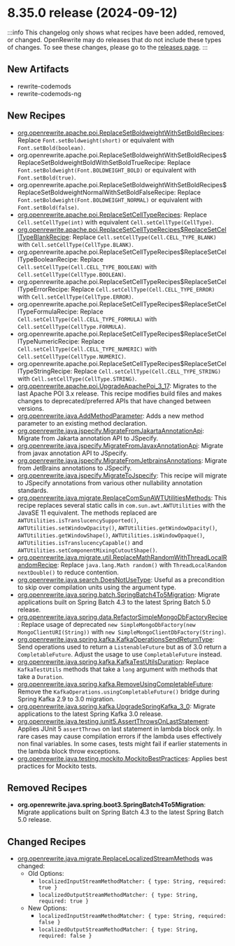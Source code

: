 # 8.35.0 release (2024-09-12)

:::info
This changelog only shows what recipes have been added, removed, or changed. OpenRewrite may do releases that do not include these types of changes. To see these changes, please go to the [releases page](https://github.com/openrewrite/rewrite/releases).
:::

## New Artifacts
* rewrite-codemods
* rewrite-codemods-ng

## New Recipes

* [org.openrewrite.apache.poi.ReplaceSetBoldweightWithSetBoldRecipes](../recipes/apache/poi/replacesetboldweightwithsetboldrecipes): Replace `Font.setBoldweight(short)` or equivalent with `Font.setBold(boolean)`.
* org.openrewrite.apache.poi.ReplaceSetBoldweightWithSetBoldRecipes$ReplaceSetBoldweightBoldWithSetBoldTrueRecipe: Replace `Font.setBoldweight(Font.BOLDWEIGHT_BOLD)` or equivalent with `Font.setBold(true)`.
* org.openrewrite.apache.poi.ReplaceSetBoldweightWithSetBoldRecipes$ReplaceSetBoldweightNormalWithSetBoldFalseRecipe: Replace `Font.setBoldweight(Font.BOLDWEIGHT_NORMAL)` or equivalent with `Font.setBold(false)`.
* [org.openrewrite.apache.poi.ReplaceSetCellTypeRecipes](../recipes/apache/poi/replacesetcelltyperecipes): Replace `Cell.setCellType(int)` with equivalent `Cell.setCellType(CellType)`.
* [org.openrewrite.apache.poi.ReplaceSetCellTypeRecipes$ReplaceSetCellTypeBlankRecipe](../recipes/apache/poi/replacesetcelltyperecipesusdreplacesetcelltypeblankrecipe): Replace `Cell.setCellType(Cell.CELL_TYPE_BLANK)` with `Cell.setCellType(CellType.BLANK)`.
* org.openrewrite.apache.poi.ReplaceSetCellTypeRecipes$ReplaceSetCellTypeBooleanRecipe: Replace `Cell.setCellType(Cell.CELL_TYPE_BOOLEAN)` with `Cell.setCellType(CellType.BOOLEAN)`.
* org.openrewrite.apache.poi.ReplaceSetCellTypeRecipes$ReplaceSetCellTypeErrorRecipe: Replace `Cell.setCellType(Cell.CELL_TYPE_ERROR)` with `Cell.setCellType(CellType.ERROR)`.
* org.openrewrite.apache.poi.ReplaceSetCellTypeRecipes$ReplaceSetCellTypeFormulaRecipe: Replace `Cell.setCellType(Cell.CELL_TYPE_FORMULA)` with `Cell.setCellType(CellType.FORMULA)`.
* org.openrewrite.apache.poi.ReplaceSetCellTypeRecipes$ReplaceSetCellTypeNumericRecipe: Replace `Cell.setCellType(Cell.CELL_TYPE_NUMERIC)` with `Cell.setCellType(CellType.NUMERIC)`.
* org.openrewrite.apache.poi.ReplaceSetCellTypeRecipes$ReplaceSetCellTypeStringRecipe: Replace `Cell.setCellType(Cell.CELL_TYPE_STRING)` with `Cell.setCellType(CellType.STRING)`.
* [org.openrewrite.apache.poi.UpgradeApachePoi_3_17](../recipes/apache/poi/upgradeapachepoi_3_17): Migrates to the last Apache POI 3.x release. This recipe modifies build files and makes changes to deprecated/preferred APIs that have changed between versions.
* [org.openrewrite.java.AddMethodParameter](../recipes/java/addmethodparameter): Adds a new method parameter to an existing method declaration.
* [org.openrewrite.java.jspecify.MigrateFromJakartaAnnotationApi](../recipes/java/jspecify/migratefromjakartaannotationapi): Migrate from Jakarta annotation API to JSpecify.
* [org.openrewrite.java.jspecify.MigrateFromJavaxAnnotationApi](../recipes/java/jspecify/migratefromjavaxannotationapi): Migrate from javax annotation API to JSpecify.
* [org.openrewrite.java.jspecify.MigrateFromJetbrainsAnnotations](../recipes/java/jspecify/migratefromjetbrainsannotations): Migrate from JetBrains annotations to JSpecify.
* [org.openrewrite.java.jspecify.MigrateToJspecify](../recipes/java/jspecify/migratetojspecify): This recipe will migrate to JSpecify annotations from various other nullability annotation standards.
* [org.openrewrite.java.migrate.ReplaceComSunAWTUtilitiesMethods](../recipes/java/migrate/replacecomsunawtutilitiesmethods): This recipe replaces several static calls  in `com.sun.awt.AWTUtilities` with the JavaSE 11 equivalent. The methods replaced are `AWTUtilities.isTranslucencySupported()`, `AWTUtilities.setWindowOpacity()`, `AWTUtilities.getWindowOpacity()`, `AWTUtilities.getWindowShape()`, `AWTUtilities.isWindowOpaque()`, `AWTUtilities.isTranslucencyCapable()` and `AWTUtilities.setComponentMixingCutoutShape()`.
* [org.openrewrite.java.migrate.util.ReplaceMathRandomWithThreadLocalRandomRecipe](../recipes/java/migrate/util/replacemathrandomwiththreadlocalrandomrecipe): Replace `java.lang.Math random()` with `ThreadLocalRandom nextDouble()` to reduce contention.
* [org.openrewrite.java.search.DoesNotUseType](../recipes/java/search/doesnotusetype): Useful as a precondition to skip over compilation units using the argument type.
* [org.openrewrite.java.spring.batch.SpringBatch4To5Migration](../recipes/java/spring/batch/springbatch4to5migration): Migrate applications built on Spring Batch 4.3 to the latest Spring Batch 5.0 release.
* [org.openrewrite.java.spring.data.RefactorSimpleMongoDbFactoryRecipe](../recipes/java/spring/data/refactorsimplemongodbfactoryrecipe): Replace usage of deprecated `new SimpleMongoDbFactory(new MongoClientURI(String))` with `new SimpleMongoClientDbFactory(String)`.
* [org.openrewrite.java.spring.kafka.KafkaOperationsSendReturnType](../recipes/java/spring/kafka/kafkaoperationssendreturntype): Send operations used to return a `ListenableFuture` but as of 3.0 return a `CompletableFuture`. Adjust the usage to use `CompletableFuture` instead.
* [org.openrewrite.java.spring.kafka.KafkaTestUtilsDuration](../recipes/java/spring/kafka/kafkatestutilsduration): Replace `KafkaTestUtils` methods that take a `long` argument with methods that take a `Duration`.
* [org.openrewrite.java.spring.kafka.RemoveUsingCompletableFuture](../recipes/java/spring/kafka/removeusingcompletablefuture): Remove the `KafkaOperations.usingCompletableFuture()` bridge during Spring Kafka 2.9 to 3.0 migration.
* [org.openrewrite.java.spring.kafka.UpgradeSpringKafka_3_0](../recipes/java/spring/kafka/upgradespringkafka_3_0): Migrate applications to the latest Spring Kafka 3.0 release.
* [org.openrewrite.java.testing.junit5.AssertThrowsOnLastStatement](../recipes/java/testing/junit5/assertthrowsonlaststatement): Applies JUnit 5 `assertThrows` on last statement in lambda block only. In rare cases may cause compilation errors if the lambda uses effectively non final variables. In some cases, tests might fail if earlier statements in the lambda block throw exceptions.
* [org.openrewrite.java.testing.mockito.MockitoBestPractices](../recipes/java/testing/mockito/mockitobestpractices): Applies best practices for Mockito tests.

## Removed Recipes

* **org.openrewrite.java.spring.boot3.SpringBatch4To5Migration**: Migrate applications built on Spring Batch 4.3 to the latest Spring Batch 5.0 release.

## Changed Recipes

* [org.openrewrite.java.migrate.ReplaceLocalizedStreamMethods](../recipes/java/migrate/replacelocalizedstreammethods) was changed:
    * Old Options:
        * `localizedInputStreamMethodMatcher: { type: String, required: true }`
        * `localizedOutputStreamMethodMatcher: { type: String, required: true }`
    * New Options:
        * `localizedInputStreamMethodMatcher: { type: String, required: false }`
        * `localizedOutputStreamMethodMatcher: { type: String, required: false }`
